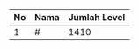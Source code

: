 | No | Nama            | Jumlah Level |
|----|-----------------|--------------|
| 1  | #    |    1410        |
